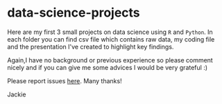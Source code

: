 # data-science-projects

Here are my first 3 small projects on data science using `R` and `Python`. In each folder you can find csv file which contains raw data, my coding file and the presentation I've created to highlight key findings.

Again,I have no background or previous experience so please comment nicely and if you can give me some advices I would be very grateful :)

Please report issues [here](https://github.com/jackie-pham31/data-science-projects/issues). Many thanks!

Jackie
